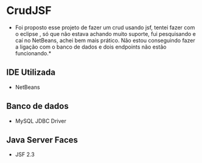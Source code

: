 
# CrudJSF

* Foi proposto esse projeto de fazer um crud usando jsf,
 tentei fazer com o eclipse , só que não estava achando muito suporte, fui pesquisando e caí no NetBeans, achei bem mais prático.
 Não estou conseguindo fazer a ligação com o banco de dados e dois endpoints não estão funcionando.*

## IDE Utilizada

* NetBeans


## Banco de dados

* MySQL JDBC Driver

## Java Server Faces

* JSF 2.3
